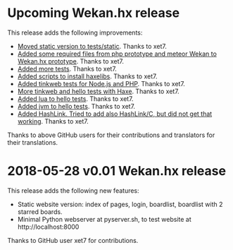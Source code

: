 # Upcoming Wekan.hx release

This release adds the following improvements:

- [Moved static version to tests/static](https://github.com/wekan/hx/commit/68015a67380927ac0db05abcb5a5c56abe268bda).
  Thanks to xet7.
- [Added some required files from php prototype and meteor Wekan to Wekan.hx
  prototype](https://github.com/wekan/hx/commit/12017ae6097adaa9825827ef0b5f3e55bf643fee).
  Thanks to xet7.
- [Added more tests](https://github.com/wekan/hx/commit/facc632fd994db35631b86e78fe9bb8a47d60550).
  Thanks to xet7.
- [Added scripts to install haxelibs](https://github.com/wekan/hx/commit/6a5488606c961fdaeb5a7aaf09f9d62f47cfdf59).
  Thanks to xet7.
- [Added tinkweb tests for Node.js and PHP](https://github.com/wekan/hx/commit/fe2984ae9b86b3dec00218ce633da41ab9424e25).
  Thanks to xet7.
- [More tinkweb and hello tests with Haxe](https://github.com/wekan/hx/commit/adf692dabe407ad9b3cbfa630226ee7e36741656).
  Thanks to xet7.
- [Added lua to hello tests](https://github.com/wekan/hx/commit/33142f53ad89198fbb200af3893cbbee9aa630b6).
  Thanks to xet7.
- [Added jvm to hello tests](https://github.com/wekan/hx/commit/53b55bf953e975b5c417bc62b7a0c796a3531247).
  Thanks to xet7.
- [Added HashLink. Tried to add also HashLink/C, but did not get that working](https://github.com/wekan/hx/commit/bcd6b721beeb56dcf74a7416c5449902887ceba5).
  Thanks to xet7.

Thanks to above GitHub users for their contributions and translators for their translations.

# 2018-05-28 v0.01 Wekan.hx release

This release adds the following new features:

* Static website version: index of pages, login, boardlist, boardlist with 2 starred boards.
* Minimal Python webserver at pyserver.sh, to test website at http://localhost:8000

Thanks to GitHub user xet7 for contributions.

